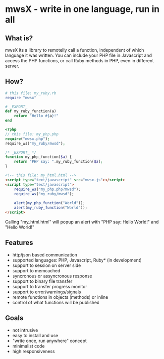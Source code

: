 # mwsX - write in one language, run in all


## What is?
mwsX its a library to remotelly call a function, independent of which language it was written. You can include your PHP file in Javascript and access the PHP functions, or call Ruby methods in PHP, even in different server.

## How?
```ruby
# this file: my_ruby.rb
require "mwsx"

# _EXPORT_
def my_ruby_function(a)
	return "Hello #{a}!"
end
```
```php
<?php
// this file: my_php.php
require("mwsx.php");
require_ws("my_ruby/mwsd");

/* _EXPORT_ */
function my_php_function($a) {
	return "PHP say: ".my_ruby_function($a);
}
```
```html
<!-- this file: my_html.html -->
<script type="text/javascript" src="mwsx.js"></script>
<script type="text/javascript">
	require_ws("my_php.php?mwsd");
	require_ws("my_ruby/mwsd");
	
	alert(my_php_function("World"));
	alert(my_ruby_function("World"));
</script>
```
Calling "my_html.html" will popup an alert with "PHP say: Hello World!" and "Hello World!"

## Features
* http/json based communication
* supported languages: PHP, Javascript, Ruby* (in development)
* support to session on server side
* support to memcached
* syncronous or assyncronous response
* support to binary file transfer
* support to transfer progress monitor
* support to error/warnings/signals
* remote functions in objects (methods) or inline
* control of what functions will be published


## Goals
* not intrusive
* easy to install and use
* "write once, run anywhere" concept
* minimalist code
* high responsiveness